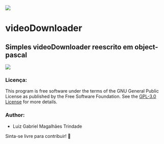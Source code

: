 <image src="https://www.gnu.org/graphics/gplv3-127x51.png">

# videoDownloader

## Simples videoDownloader reescrito em object-pascal

<image src="img/screenshot1.png">

### Licença:

This program is free software under the terms of the GNU General Public License as published by the Free Software Foundation. See the [GPL-3.0 License](https://www.gnu.org/licenses/) for more details.

### Author:

- Luiz Gabriel Magalhães Trindade

Sinta-se livre para contribuir! 🚀
